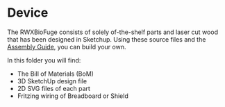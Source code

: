 Device
======

The RWXBioFuge consists of solely of-the-shelf parts and laser cut wood that has been designed in Sketchup. Using these source files and the [Assembly Guide][1], you can build your own.

In this folder you will find:

- The Bill of Materials (BoM)
- 3D SketchUp design file
- 2D SVG files of each part
- Fritzing wiring of Breadboard or Shield

[1]: https://github.com/PieterVanBoheemen/RWXBioFuge/blob/master/Docs/Assembly/
